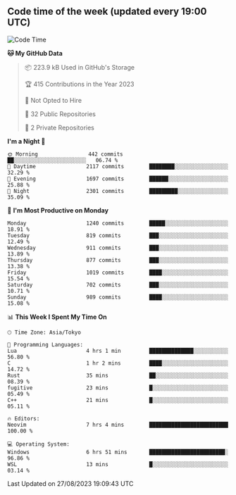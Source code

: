 ## Code time of the week (updated every 19:00 UTC)

<!--START_SECTION:waka-->
![Code Time](http://img.shields.io/badge/Code%20Time-1%2C974%20hrs%2019%20mins-blue)

**🐱 My GitHub Data** 

> 📦 223.9 kB Used in GitHub's Storage 
 > 
> 🏆 415 Contributions in the Year 2023
 > 
> 🚫 Not Opted to Hire
 > 
> 📜 32 Public Repositories 
 > 
> 🔑 2 Private Repositories 
 > 
**I'm a Night 🦉** 

```text
🌞 Morning                442 commits         ██░░░░░░░░░░░░░░░░░░░░░░░   06.74 % 
🌆 Daytime                2117 commits        ████████░░░░░░░░░░░░░░░░░   32.29 % 
🌃 Evening                1697 commits        ██████░░░░░░░░░░░░░░░░░░░   25.88 % 
🌙 Night                  2301 commits        █████████░░░░░░░░░░░░░░░░   35.09 % 
```
📅 **I'm Most Productive on Monday** 

```text
Monday                   1240 commits        █████░░░░░░░░░░░░░░░░░░░░   18.91 % 
Tuesday                  819 commits         ███░░░░░░░░░░░░░░░░░░░░░░   12.49 % 
Wednesday                911 commits         ███░░░░░░░░░░░░░░░░░░░░░░   13.89 % 
Thursday                 877 commits         ███░░░░░░░░░░░░░░░░░░░░░░   13.38 % 
Friday                   1019 commits        ████░░░░░░░░░░░░░░░░░░░░░   15.54 % 
Saturday                 702 commits         ███░░░░░░░░░░░░░░░░░░░░░░   10.71 % 
Sunday                   989 commits         ████░░░░░░░░░░░░░░░░░░░░░   15.08 % 
```


📊 **This Week I Spent My Time On** 

```text
🕑︎ Time Zone: Asia/Tokyo

💬 Programming Languages: 
Lua                      4 hrs 1 min         ██████████████░░░░░░░░░░░   56.80 % 
C                        1 hr 2 mins         ████░░░░░░░░░░░░░░░░░░░░░   14.72 % 
Rust                     35 mins             ██░░░░░░░░░░░░░░░░░░░░░░░   08.39 % 
fugitive                 23 mins             █░░░░░░░░░░░░░░░░░░░░░░░░   05.49 % 
C++                      21 mins             █░░░░░░░░░░░░░░░░░░░░░░░░   05.11 % 

🔥 Editors: 
Neovim                   7 hrs 4 mins        █████████████████████████   100.00 % 

💻 Operating System: 
Windows                  6 hrs 51 mins       ████████████████████████░   96.86 % 
WSL                      13 mins             █░░░░░░░░░░░░░░░░░░░░░░░░   03.14 % 
```


 Last Updated on 27/08/2023 19:09:43 UTC
<!--END_SECTION:waka-->